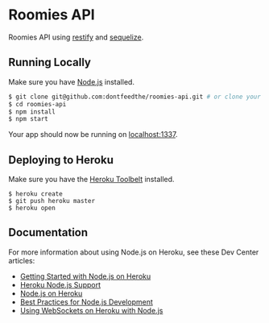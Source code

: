 # Roomies API

Roomies API using [restify](http://mcavage.me/node-restify/) and [sequelize](http://sequelizejs.com/).


## Running Locally

Make sure you have [Node.js](http://nodejs.org/) installed.

```sh
$ git clone git@github.com:dontfeedthe/roomies-api.git # or clone your own fork
$ cd roomies-api
$ npm install
$ npm start
```

Your app should now be running on [localhost:1337](http://localhost:1337/).

## Deploying to Heroku

Make sure you have the [Heroku Toolbelt](https://toolbelt.heroku.com/) installed.

```
$ heroku create
$ git push heroku master
$ heroku open
```

## Documentation

For more information about using Node.js on Heroku, see these Dev Center articles:

- [Getting Started with Node.js on Heroku](https://devcenter.heroku.com/articles/getting-started-with-nodejs)
- [Heroku Node.js Support](https://devcenter.heroku.com/articles/nodejs-support)
- [Node.js on Heroku](https://devcenter.heroku.com/categories/nodejs)
- [Best Practices for Node.js Development](https://devcenter.heroku.com/articles/node-best-practices)
- [Using WebSockets on Heroku with Node.js](https://devcenter.heroku.com/articles/node-websockets)
